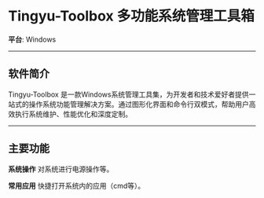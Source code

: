 # Tingyu-Toolbox 多功能系统管理工具箱



**平台**: Windows

---

##  软件简介
Tingyu-Toolbox 是一款Windows系统管理工具集，为开发者和技术爱好者提供一站式的操作系统功能管理解决方案。通过图形化界面和命令行双模式，帮助用户高效执行系统维护、性能优化和深度定制。

---

##  主要功能
**系统操作**
对系统进行电源操作等。

**常用应用**
快捷打开系统内的应用（cmd等）。

